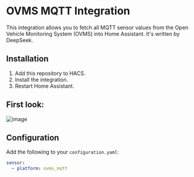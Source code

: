 # OVMS MQTT Integration

This integration allows you to fetch all MQTT sensor values from the Open Vehicle Monitoring System (OVMS) into Home Assistant.
It's written by DeepSeek.

## Installation

1. Add this repository to HACS.
2. Install the integration.
3. Restart Home Assistant.

## First look:

![image](https://github.com/user-attachments/assets/e369aa7b-fce1-440e-ac7f-b93ae69cf726)

## Configuration

Add the following to your `configuration.yaml`:

```yaml
sensor:
  - platform: ovms_mqtt

